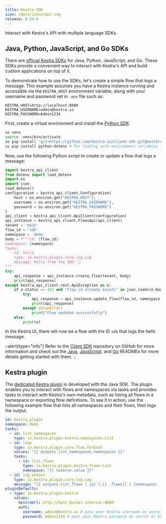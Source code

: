 ```yaml
---
title: Kestra SDK
icon: /docs/icons/api.svg
release: 0.24.0
---
```


Interact with Kestra's API with multiple language SDKs.

## Java, Python, JavaScript, and Go SDKs

There are [official Kestra SDKs](https://github.com/kestra-io/client-sdk) for Java, Python, JavaScript, and Go. These SDKs provide a convenient way to interact with Kestra's API and build custom applications on top of it.

To demonstrate how to use the SDKs, let's create a simple flow that logs a message. This example assumes you have a Kestra instance running and accessible via the `KESTRA_HOST` environment variable, along with your username and password set in `.env` file such as:

```
KESTRA_HOST=http://localhost:8080
KESTRA_USERNAME=admin@kestra.io
KESTRA_PASSWORD=Admin1234
```

First, create a virtual environment and install the [Python SDK](https://github.com/kestra-io/client-sdk/blob/main/README_PYTHON_SDK.md):

```bash
uv venv
source .venv/bin/activate
uv pip install "git+https://github.com/kestra-io/client-sdk.git@master#egg=kestra_api_client&subdirectory=python-sdk"
uv pip install python-dotenv # For loading auth environment variables from .env file
```

Now, use the following Python script to create or update a flow that logs a message:

```python
import kestra_api_client
from dotenv import load_dotenv
import os
import json
load_dotenv()
configuration = kestra_api_client.Configuration(
    host = os.environ.get("KESTRA_HOST"),
    username = os.environ.get("KESTRA_USERNAME"),
    password = os.environ.get("KESTRA_PASSWORD")
)
api_client = kestra_api_client.ApiClient(configuration)
api_instance = kestra_api_client.FlowsApi(api_client)
tenant = 'main'
flow_id = 'sdk'
namespace = 'demo'
body = f"""id: {flow_id}
namespace: {namespace}
tasks:
  - id: hello
    type: io.kestra.plugin.core.log.Log
    message: Hello from the SDK! 👋
"""
try:
    api_response = api_instance.create_flow(tenant, body)
    print(api_response)
except kestra_api_client.rest.ApiException as e:
    if e.status == 422 and "Flow id already exists" in json.loads(e.body).get("message", ""):
        try:
            api_response = api_instance.update_flow(flow_id, namespace, tenant, body)
            print(api_response)
        except ValueError:
            print("Flow updated successfully")
    else:
        print(e)
```

In the Kestra UI, there will now be a flow with the ID `sdk` that logs the hello message.

::alert{type="info"}
Refer to the [Client SDK](https://github.com/kestra-io/client-sdk) repository on GitHub for more information and check out the [Java](https://github.com/kestra-io/client-sdk/blob/main/README_JAVA_SDK.md), [JavaScript](https://github.com/kestra-io/client-sdk/blob/main/README_JAVASCRIPT_SDK.md), and [Go](https://github.com/kestra-io/client-sdk/blob/main/README_GO_SDK.md) READMEs for more details getting started with them.
::

## Kestra plugin

The [dedicated Kestra plugin](https://github.com/kestra-io/kestra/issues/2867) is developed with the Java SDK. The plugin enables you to interact with flows and namespaces via tasks and provides tasks to interact with Kestra's own metadata, such as listing all flows in a namespace or exporting flow definitions. To see it in action, use the following example flow that lists all namespaces and their flows, then logs the output.

```yaml
id: kestra_plugin
namespace: demo
tasks:
  - id: list_namespaces
    type: io.kestra.plugin.kestra.namespaces.List
  - id: loop
    type: io.kestra.plugin.core.flow.ForEach
    values: "{{ outputs.list_namespaces.namespaces }}"
    tasks:
      - id: list_flows
        type: io.kestra.plugin.kestra.flows.List
        namespace: "{{ taskrun.value }}"
  - id: log_output
    type: io.kestra.plugin.core.log.Log
    message: "{{ outputs.list_flows | jq('[.[] .flows[] | {namespace: .namespace, id: .id}]') | first }}"
pluginDefaults:
  - type: io.kestra.plugin.kestra
    values:
      kestraUrl: http://host.docker.internal:8080
      auth:
        username: admin@kestra.io # pass your Kestra username as secret or KV pair
        password: Admin1234 # pass your Kestra password as secret or KV pair
```
